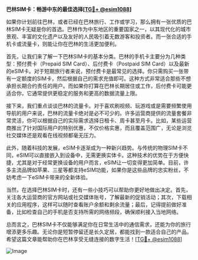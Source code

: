 **巴林SIM卡：畅游中东的最佳选择[[TG💪+ @esim1088](https://t.me/s/esim1088)]**

如果你计划前往巴林，或者已经在巴林旅行、工作或学习，那么拥有一张优质的巴林SIM卡无疑是你的首选。巴林作为中东地区的重要国家之一，以其现代化的城市景观、丰富的文化遗产以及友好的人民吸引着无数游客和投资者。而一张合适的手机卡或流量卡，则能让你在巴林的生活更加便利。

首先，让我们来了解一下巴林SIM卡的基本分类。巴林的手机卡主要分为几种类型：预付费卡（Prepaid SIM Card）、后付费卡（Postpaid SIM Card）以及最新的eSIM卡。对于短期旅行者来说，预付费卡是最常见的选择。你只需购买一张带有一定额度的SIM卡，然后根据自己的需求充值即可。这种方式非常适合那些不想承担长期合约责任的用户。而如果你打算在巴林长期居住或工作，后付费卡可能更适合你，它通常提供更稳定的服务和更高的数据流量上限。

接下来，我们重点谈谈巴林的流量卡。对于喜欢刷视频、玩游戏或是需要频繁使用导航的用户来说，巴林的流量卡绝对是必不可少的。许多运营商提供的流量套餐非常灵活，你可以根据自己的实际需求选择日租卡、周卡甚至月卡。比如，某些运营商推出了针对国际用户的特别优惠，不仅价格实惠，而且覆盖范围广，无论是浏览社交媒体还是观看在线视频都毫无压力。

此外，随着科技的发展，eSIM卡逐渐成为一种新兴趋势。与传统的物理SIM卡不同，eSIM可以直接嵌入到设备中，无需更换实体卡。这种技术的优势在于方便快捷，尤其是对于经常更换设备的用户而言，eSIM让一切变得更加简单。目前，许多主流品牌如苹果、三星等都支持eSIM功能，如果你是这些品牌的忠实粉丝，不妨考虑一下eSIM卡带来的全新体验。

当然，在选择巴林SIM卡时，还有一些小技巧可以帮助你更好地做出决定。首先，关注各大运营商的官方网站或社交媒体账号，了解最新的促销活动；其次，下载相关的应用程序，这样可以随时查看账户余额和剩余流量；最后，记得提前做好准备，比如检查自己的手机是否支持所需的网络频段，确保顺利接入当地网络。

总而言之，巴林SIM卡不仅能够满足你在日常生活中的通信需求，还能为你的旅行增添更多乐趣。无论你是短暂停留还是长久定居，都能找到一款适合自己的产品。希望这篇文章能帮助你在巴林享受无缝连接的数字生活！[[TG💪+ @esim1088](https://t.me/s/esim1088)]

![Image](https://i.postimg.cc/4NQfJmqS/Snipaste-2025-05-13-00-14-12.png)
